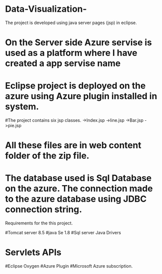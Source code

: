 # Data-Visualization-
The project is developed using java server pages (jsp) in eclipse.

# On the Server side Azure servise is used as a platform where I have created a app servise name 

# Eclipse project is deployed on the azure using Azure plugin installed in system.

#The project contains six jsp classes.
->Index.jsp
->line.jsp
->Bar.jsp
->pie.jsp

# All these files are in web content folder of the zip file.

# The database used is Sql Database on the azure. The connection made to the azure database using JDBC connection string.


Requirements for the this project.

#Tomcat server 8.5
#java Se 1.8
#Sql server Java Drivers 
# Servlets APIs
#Eclipse Oxygen
#Azure Plugin
#Microsoft Azure subscription.





